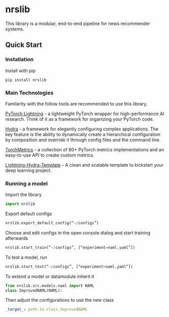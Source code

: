 # nrslib

This library is a modular, end-to-end pipeline for news recommender systems.

## Quick Start

### Installation

Install with pip

```shell
pip install nrslib
```

### Main Technologies

Familarity with the follow tools are recommended to use this library.

[PyTorch Lightning](https://www.pytorchlightning.ai/) - a lightweight PyTorch wrapper for high-performance AI research. Think of it as a framework for organizing your PyTorch code.

[Hydra](https://hydra.cc/) - a framework for elegantly configuring complex applications. The key feature is the ability to dynamically create a hierarchical configuration by composition and override it through config files and the command line.

[TorchMetrics](https://torchmetrics.readthedocs.io/) - a collection of 80+ PyTorch metrics implementations and an easy-to-use API to create custom metrics.

[Lightning-Hydra-Template](https://github.com/ashleve/lightning-hydra-template) - A clean and scalable template to kickstart your deep learning project.

### Running a model

Import the library

```python
import nrslib
```

Export default configs

```python
nrslib.export_default_config(“~/configs”)
```

Choose and edit configs in the open console dialog and start training afterwards

```python
nrslib.start_train(“~/configs”, [“experiment=naml.yaml”])
```

To test a model, run

```python
nrslib.start_test(“~/configs”, [“experiment=naml.yaml”])
```

To extend a model or datamodule inherit it

```python
from nrslib.src.models.naml import NAML
class ImprovedNAML(NAML):
```

Then adjust the configurations to use the new class

```yaml
_target_: path.to.class.ImprovedNAML
```